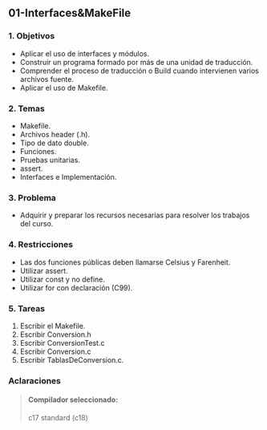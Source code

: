 ## 01-Interfaces&MakeFile

### 1. Objetivos
* Aplicar el uso de interfaces y módulos.
* Construir un programa formado por más de una unidad de traducción.
* Comprender el proceso de traducción o Build cuando intervienen varios
archivos fuente.
* Aplicar el uso de Makefile.
### 2. Temas
* Makefile.
* Archivos header (.h).
* Tipo de dato double.
* Funciones.
* Pruebas unitarias.
* assert.
* Interfaces e Implementación.
### 3. Problema
* Adquirir y preparar los recursos necesarias para resolver los trabajos del curso.
### 4. Restricciones
* Las dos funciones públicas deben llamarse Celsius y Farenheit.
* Utilizar assert.
* Utilizar const y no define.
* Utilizar for con declaración (C99).
### 5. Tareas
1. Escribir el Makefile.
2. Escribir Conversion.h
3. Escribir ConversionTest.c
4. Escribir Conversion.c
5. Escribir TablasDeConversion.c.


### Aclaraciones
> #### Compilador seleccionado:
> c17 standard (c18)